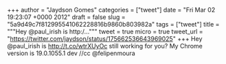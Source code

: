 
+++
author = "Jaydson Gomes"
categories = ["tweet"]
date = "Fri Mar 02 19:23:07 +0000 2012"
draft = false
slug = "5a9d49c7f812995541062228816b9860b803982a"
tags = ["tweet"]
title = """Hey @paul_irish is http:/..."""
tweet = true
micro = true
tweet_url = "https://twitter.com/jaydson/status/175662536643969025"
+++
Hey @paul_irish is http://t.co/wtrXUyOc still working for you? My Chrome version is 19.0.1055.1 dev //cc @felipenmoura
